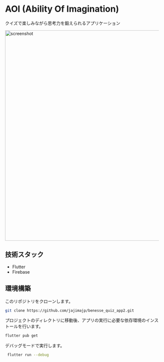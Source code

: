 # AOI (Ability Of Imagination)

クイズで楽しみながら思考力を鍛えられるアプリケーション

<img width="689" alt="screenshot" src="https://github.com/jajimajp/benesse_quiz_app2/assets/119467077/5ab3d8df-39cc-4831-8a2f-cf24af10576f">

## 技術スタック

- Flutter
- Firebase

## 環境構築

このリポジトリをクローンします。

```bash
git clone https://github.com/jajimajp/benesse_quiz_app2.git
```

プロジェクトのディレクトリに移動後、アプリの実行に必要な依存環境のインストールを行います。

```bash
flutter pub get
```

デバッグモードで実行します。
```bash
 flutter run --debug
 ```
